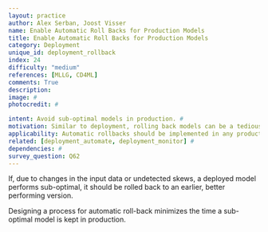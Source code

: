 ```yaml
---
layout: practice
author: Alex Serban, Joost Visser
name: Enable Automatic Roll Backs for Production Models
title: Enable Automatic Roll Backs for Production Models
category: Deployment
unique_id: deployment_rollback
index: 24
difficulty: "medium"
references: [MLLG, CD4ML]
comments: True
description:
image: #
photocredit: #

intent: Avoid sub-optimal models in production. #
motivation: Similar to deployment, rolling back models can be a tedious process. Instead of manually performing this task, it is recommended to define an automatic process for it. #
applicability: Automatic rollbacks should be implemented in any production-level ML application.
related: [deployment_automate, deployment_monitor] #
dependencies: #
survey_question: Q62
---
```


If, due to changes in the input data or undetected skews, a deployed model performs sub-optimal, it should be rolled back to an earlier, better performing version.

Designing a process for automatic roll-back minimizes the time a sub-optimal model is kept in production.

